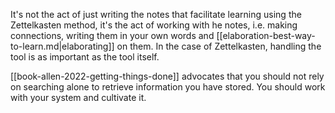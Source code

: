 It's not the act of just writing the notes that facilitate learning using the Zettelkasten method, it's the act of working with he notes, i.e. making connections, writing them in your own words and [[elaboration-best-way-to-learn.md|elaborating]] on them. In the case of Zettelkasten, handling the tool is as important as the tool itself.

[[book-allen-2022-getting-things-done]] advocates that you should not rely on searching alone to retrieve information you have stored. You should work with your system and cultivate it.
